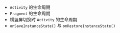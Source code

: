 



- `Activity` 的生命周期
- `Fragment` 的生命周期
- 横竖屏切换时 `Activity` 的生命周期
- `onSaveInstanceState()` 与 `onRestoreInstanceState()`